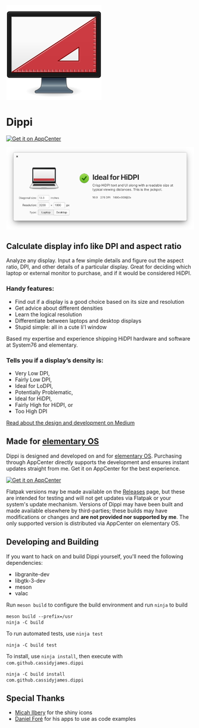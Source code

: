 ![Icon](data/icons/128.svg?raw=true)

# Dippi

[![Get it on AppCenter](https://appcenter.elementary.io/badge.svg?new)](https://appcenter.elementary.io/com.github.cassidyjames.dippi)

![Screenshot](data/screenshot.png?raw=true)

## Calculate display info like DPI and aspect ratio

Analyze any display. Input a few simple details and figure out the aspect ratio, DPI, and other details of a particular display. Great for deciding which laptop or external monitor to purchase, and if it would be considered HiDPI.

### Handy features:

- Find out if a display is a good choice based on its size and resolution
- Get advice about different densities
- Learn the logical resolution
- Differentiate between laptops and desktop displays
- Stupid simple: all in a cute li'l window

Based my expertise and experience shipping HiDPI hardware and software at System76 and elementary.

### Tells you if a display’s density is:

- Very Low DPI,
- Fairly Low DPI,
- Ideal for LoDPI,
- Potentially Problematic,
- Ideal for HiDPI,
- Fairly High for HiDPI, or
- Too High DPI

[Read about the design and development on Medium](https://medium.com/@cassidyjames/introducing-dippi-de2b526464ae)

## Made for [elementary OS](https://elementary.io)

Dippi is designed and developed on and for [elementary OS](https://elementary.io). Purchasing through AppCenter directly supports the development and ensures instant updates straight from me. Get it on AppCenter for the best experience.

[![Get it on AppCenter](https://appcenter.elementary.io/badge.svg?new)](https://appcenter.elementary.io/com.github.cassidyjames.dippi)

Flatpak versions may be made available on the [Releases](https://github.com/cassidyjames/dippi/releases) page, but these are intended for testing and will not get updates via Flatpak or your system's update mechanism. Versions of Dippi may have been built and made available elsewhere by third-parties; these builds may have modifications or changes and **are not provided nor supported by me**. The only supported version is distributed via AppCenter on elementary OS.

## Developing and Building

If you want to hack on and build Dippi yourself, you'll need the following dependencies:

* libgranite-dev
* libgtk-3-dev
* meson
* valac

Run `meson build` to configure the build environment and run `ninja` to build

    meson build --prefix=/usr
    ninja -C build
    
To run automated tests, use `ninja test`

    ninja -C build test

To install, use `ninja install`, then execute with `com.github.cassidyjames.dippi`

    ninja -C build install
    com.github.cassidyjames.dippi

## Special Thanks

- [Micah Ilbery](https://github.com/micahilbery) for the shiny icons
- [Daniel Foré](https://github.com/danrabbit) for his apps to use as code examples
